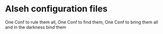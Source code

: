 # Alseh configuration files

One Conf to rule them all, One Conf to find them,
One Conf to bring them all and in the darkness bind them
